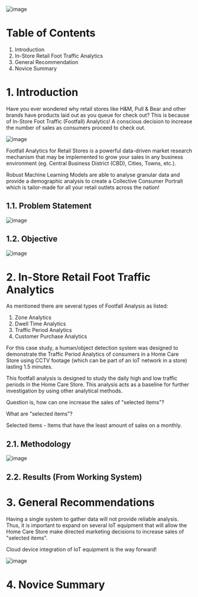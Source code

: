 ![image](https://user-images.githubusercontent.com/87763082/126652641-53e34715-e0a1-4fdc-b0a1-9f3ceb9b12cf.png)

# Table of Contents 
1. Introduction 
2. In-Store Retail Foot Traffic Analytics
3. General Recommendation
4. Novice Summary 

# 1. Introduction

Have you ever wondered why retail stores like H&M, Pull & Bear and other brands have products laid out as you queue for check out? This is because of In-Store Foot Traffic (Footfall) Analytics! A conscious decision to increase the number of sales as consumers proceed to check out.

![image](https://user-images.githubusercontent.com/87763082/126803209-29d938fb-684c-414b-9edc-625844d1b52b.png)

Footfall Analytics for Retail Stores is a powerful data-driven market research mechanism that may be implemented to grow your sales in any business environment (eg. Central Business District (CBD), Cities, Towns, etc.).

Robust Machine Learning Models are able to analyse granular data and provide a demographic analysis to create a Collective Consumer Portrait which is tailor-made for all your retail outlets across the nation!

## 1.1. Problem Statement 

![image](https://user-images.githubusercontent.com/87763082/126803910-a560984a-0a03-4275-a3f0-72f217f85233.png)

## 1.2. Objective 

![image](https://user-images.githubusercontent.com/87763082/126804361-7fcc916d-56b2-414a-a4dc-68b77146a9e8.png)

# 2. In-Store Retail Foot Traffic Analytics 
As mentioned there are several types of Footfall Analysis as listed: 

1. Zone Analytics 
2. Dwell Time Analytics 
3. Traffic Period Analytics 
4. Customer Purchase Analytics 

For this case study, a human/object detection system was designed to demonstrate the Traffic Period Analytics of consumers in a Home Care Store using CCTV footage (which can be part of an IoT network in a store) lasting 1.5 minutes. 

This footfall analysis is designed to study the daily high and low traffic periods in the Home Care Store. This analysis acts as a baseline for further investigation by using other analytical methods. 

Question is, how can one increase the sales of "selected items"?

What are "selected items"? 

Selected items - Items that have the least amount of sales on a monthly. 

## 2.1. Methodology

![image](https://user-images.githubusercontent.com/87763082/126786689-f709cdf9-b2a2-4ecf-9040-21f50e0fce92.png)

## 2.2. Results (From Working System)

# 3. General Recommendations

Having a single system to gather data will not provide reliable analysis. Thus, it is important to expand on several IoT equipment that will allow the Home Care Store make directed marketing decisions to increase sales of "selected items". 

Cloud device integration of IoT equipment is the way forward! 

![image](https://user-images.githubusercontent.com/87763082/126791566-2efacc75-d0c4-49ec-94c9-03cf7f111f6e.png)

# 4. Novice Summary 

